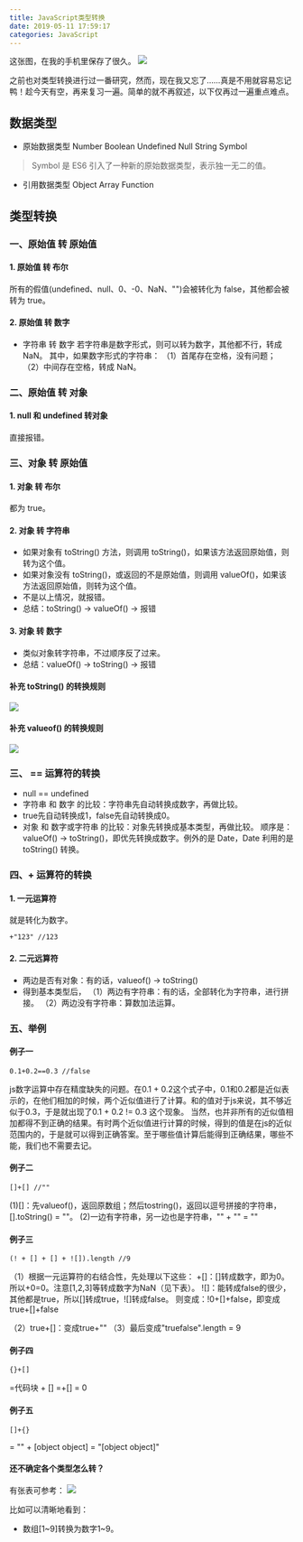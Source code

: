 ```yaml
---
title: JavaScript类型转换
date: 2019-05-11 17:59:17
categories: JavaScript
---
```

这张图，在我的手机里保存了很久。
![](/images/3.jpg)

之前也对类型转换进行过一番研究，然而，现在我又忘了……真是不用就容易忘记鸭！趁今天有空，再来复习一遍。简单的就不再叙述，以下仅再过一遍重点难点。
<!-- more -->


## 数据类型
- 原始数据类型
Number
Boolean
Undefined
Null
String
Symbol
> Symbol 是 ES6 引入了一种新的原始数据类型，表示独一无二的值。

- 引用数据类型
  Object
  Array
  Function

  

## 类型转换
### 一、原始值 转 原始值
#### 1. 原始值 转 布尔
所有的假值(undefined、null、0、-0、NaN、"")会被转化为 false，其他都会被转为 true。

#### 2. 原始值 转 数字
- 字符串 转 数字
若字符串是数字形式，则可以转为数字，其他都不行，转成 NaN。
其中，如果数字形式的字符串：
（1）首尾存在空格，没有问题；
（2）中间存在空格，转成 NaN。

### 二、原始值 转 对象
#### 1. null 和 undefined 转对象
直接报错。

### 三、对象 转 原始值
#### 1. 对象 转 布尔 
都为 true。

#### 2. 对象 转 字符串
- 如果对象有 toString() 方法，则调用 toString()，如果该方法返回原始值，则转为这个值。
- 如果对象没有 toString()，或返回的不是原始值，则调用 valueOf()，如果该方法返回原始值，则转为这个值。
- 不是以上情况，就报错。
- 总结：toString() → valueOf() → 报错

#### 3. 对象 转 数字
- 类似对象转字符串，不过顺序反了过来。
- 总结：valueOf() → toString() → 报错

#### 补充 toString() 的转换规则
![](/images/5.png)

#### 补充 valueof() 的转换规则
![](/images/6.png)

### 三、 == 运算符的转换
- null == undefined
- 字符串 和 数字 的比较：字符串先自动转换成数字，再做比较。
- true先自动转换成1，false先自动转换成0。
- 对象 和 数字或字符串 的比较：对象先转换成基本类型，再做比较。
顺序是：valueOf() → toString()，即优先转换成数字。例外的是 Date，Date 利用的是 toString() 转换。

### 四、+ 运算符的转换
#### 1. 一元运算符
就是转化为数字。
```
+"123" //123
```

#### 2. 二元远算符
- 两边是否有对象：有的话，valueof() → toString()
- 得到基本类型后，
（1）两边有字符串：有的话，全部转化为字符串，进行拼接。
（2）两边没有字符串：算数加法运算。

### 五、举例
#### 例子一
```
0.1+0.2==0.3 //false
```
js数字运算中存在精度缺失的问题。在0.1 + 0.2这个式子中，0.1和0.2都是近似表示的，在他们相加的时候，两个近似值进行了计算。和的值对于js来说，其不够近似于0.3，于是就出现了0.1 + 0.2 != 0.3 这个现象。
当然，也并非所有的近似值相加都得不到正确的结果。有时两个近似值进行计算的时候，得到的值是在js的近似范围内的，于是就可以得到正确答案。至于哪些值计算后能得到正确结果，哪些不能，我们也不需要去记。

#### 例子二
```
[]+[] //""
```
(1)[]：先valueof()，返回原数组；然后tostring()，返回以逗号拼接的字符串，[].toString() = ""。
(2)一边有字符串，另一边也是字符串，"" + "" = ""

#### 例子三
```
(! + [] + [] + ![]).length //9
```
（1）根据一元运算符的右结合性，先处理以下这些：
+[]：[]转成数字，即为0。所以+0=0。注意[1,2,3]等转成数字为NaN（见下表）。
![]：能转成false的很少，其他都是true，所以[]转成true，![]转成false。
则变成：!0+[]+false，即变成true+[]+false

（2）true+[]：变成true+""
（3）最后变成"truefalse".length = 9

#### 例子四
```
{}+[]
```
=代码块 + []
=+[]
= 0

#### 例子五
```
[]+{}
```
= "" + [object object]
= "[object object]" 

#### 还不确定各个类型怎么转？
有张表可参考：
![](/images/1.png)

比如可以清晰地看到：

- 数组[1~9]转换为数字1~9。